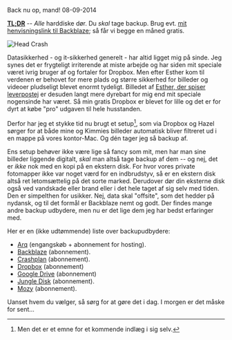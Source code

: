 Back nu op, mand!
08-09-2014

**[TL;DR](http://en.wikipedia.org/wiki/Wikipedia:Too_long;_didn't_read)** -- *Alle* harddiske dør. Du *skal* tage backup. Brug evt. [mit henvisningslink til Backblaze][BB]; så får vi begge en måned gratis. <i class="fa fa-heart"></i>

![Head Crash](http://static.logiskhave.dk/20140908_harddisk_crash@2x.jpg)

Datasikkerhed - og it-sikkerhed generelt - har altid ligget mig på sinde. Jeg synes det er frygteligt irriterende at miste arbejde og har siden mit speciale været ivrig bruger af og fortaler for Dropbox. Men efter Esther kom til verdenen er behovet for mere plads og større sikkerhed for billeder og videoer pludseligt blevet enormt tydeligt. Billedet af [Esther, der spiser leverpostej](http://log.logiskhave.dk/2013/1007_leverpostej.html) er desuden langt mere dyrebart for mig end mit speciale nogensinde har været. Så min gratis Dropbox er blevet for lille og det er for dyrt at købe "pro" udgaven til hele husstanden.

Derfor har jeg et stykke tid nu brugt et setup[^1], som via Dropbox og Hazel sørger for at både mine og Kimmies billeder automatisk bliver filtreret ud i en mappe på vores kontor-Mac. Og dén tager jeg så backup af. 

Ens setup behøver ikke være lige så fancy som mit, men har man sine billeder liggende digitalt, *skal* man altså tage backup af dem -- og nej, det er *ikke* nok med en kopi på en ekstern disk. For hvor vores private fotomapper ikke var noget værd for en indbrudstyv, så er en ekstern disk altså ret letomsættelig på det sorte marked. Derudover dør din eksterne disk også ved vandskade eller brand eller i det hele taget af sig selv med tiden. Den er simpelthen for usikker. Nej, data skal "offsite", som det hedder på nydansk, og til det formål er Backblaze nemt og godt. Der findes mange andre backup udbydere, men nu er det lige dem jeg har bedst erfaringer med.

Her er en (ikke udtømmende) liste over backupudbydere:

- [Arq](http://www.haystacksoftware.com/arq/) (engangskøb + abonnement for hosting).
- [Backblaze][BB] (abonnement).
- [Crashplan](https://www.code42.com/store/) (abonnement).
- [Dropbox](https://www.dropbox.com/plans) (abonnement)
- [Google Drive](https://support.google.com/drive/answer/2375123?hl=en) (abonnement)
- [Jungle Disk](https://jungledisk.com/) (abonnement).
- [Mozy](http://mozy.ie/product/mozy/personal) (abonnement).

Uanset hvem du vælger, så sørg for at gøre det i dag. I morgen er det måske for sent...

[BB]: https://secure.backblaze.com/r/00sexu
[^1]: Men det er et emne for et kommende indlæg i sig selv.
